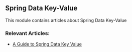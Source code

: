 ## Spring Data Key-Value

This module contains articles about Spring Data Key-Value

### Relevant Articles:
- [A Guide to Spring Data Key Value](https://www.surya.com/spring-data-key-value)
